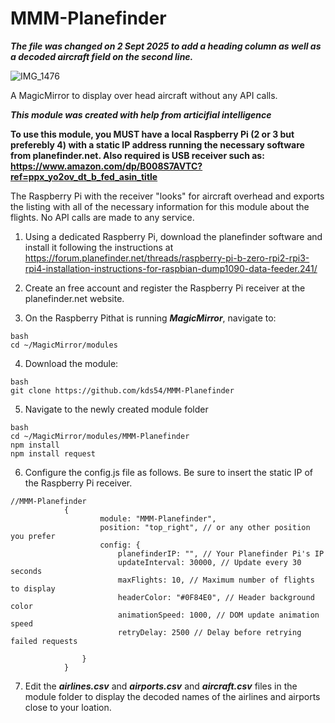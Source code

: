 # MMM-Planefinder

***The file  was changed on 2 Sept 2025 to add a heading column as well as a decoded aircraft field on the  second line.***

![IMG_1476](https://github.com/user-attachments/assets/cb073ed1-4fd0-4778-ad85-e9fe262f1698)


A MagicMirror to display over head aircraft without any API calls.

***This module was created with help from articifial intelligence***

**To use this module, you  MUST  have a local Raspberry Pi (2 or 3 but preferebly 4) with a static IP address running the necessary software from planefinder.net.   Also required is USB receiver such as: https://www.amazon.com/dp/B008S7AVTC?ref=ppx_yo2ov_dt_b_fed_asin_title**

The Raspberry Pi with the receiver "looks" for aircraft overhead and exports the listing with all of the necessary information for this module about the flights.  No  API calls are made to any service.

1. Using a dedicated Raspberry Pi, download the planefinder software and install it following the instructions at https://forum.planefinder.net/threads/raspberry-pi-b-zero-rpi2-rpi3-rpi4-installation-instructions-for-raspbian-dump1090-data-feeder.241/

2. Create an free account and register the Raspberry Pi receiver at the planefinder.net website.

3. On the Raspberry Pithat is running ***MagicMirror***, navigate to:

```
bash
cd ~/MagicMirror/modules
```
    
4. Download the module:
   
```
bash
git clone https://github.com/kds54/MMM-Planefinder
```

5.  Navigate to the newly created module folder

```
bash
cd ~/MagicMirror/modules/MMM-Planefinder
npm install
npm install request
```

6. Configure the config.js file as follows.  Be sure to insert the static IP of the Raspberry Pi receiver.

```
//MMM-Planefinder
			{
    				module: "MMM-Planefinder",
    				position: "top_right", // or any other position you prefer
    				config: {
        				planefinderIP: "", // Your Planefinder Pi's IP
        				updateInterval: 30000, // Update every 30 seconds
        				maxFlights: 10, // Maximum number of flights to display
                        headerColor: "#0F84E0", // Header background color
        				animationSpeed: 1000, // DOM update animation speed
        				retryDelay: 2500 // Delay before retrying failed requests

				}
			}
```
7. Edit the ***airlines.csv*** and ***airports.csv*** and ***aircraft.csv*** files in the module folder to display the decoded names of the airlines and airports close to your loation.
